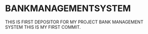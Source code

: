 # BANKMANAGEMENTSYSTEM
THIS IS FIRST DEPOSITOR FOR MY PROJECT BANK MANAGEMENT SYSTEM
THIS IS MY FIRST COMMIT.

